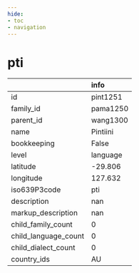 ```yaml
---
hide:
- toc
- navigation
---
```

# pti
|                      | info     |
|:---------------------|:---------|
| id                   | pint1251 |
| family_id            | pama1250 |
| parent_id            | wang1300 |
| name                 | Pintiini |
| bookkeeping          | False    |
| level                | language |
| latitude             | -29.806  |
| longitude            | 127.632  |
| iso639P3code         | pti      |
| description          | nan      |
| markup_description   | nan      |
| child_family_count   | 0        |
| child_language_count | 0        |
| child_dialect_count  | 0        |
| country_ids          | AU       |